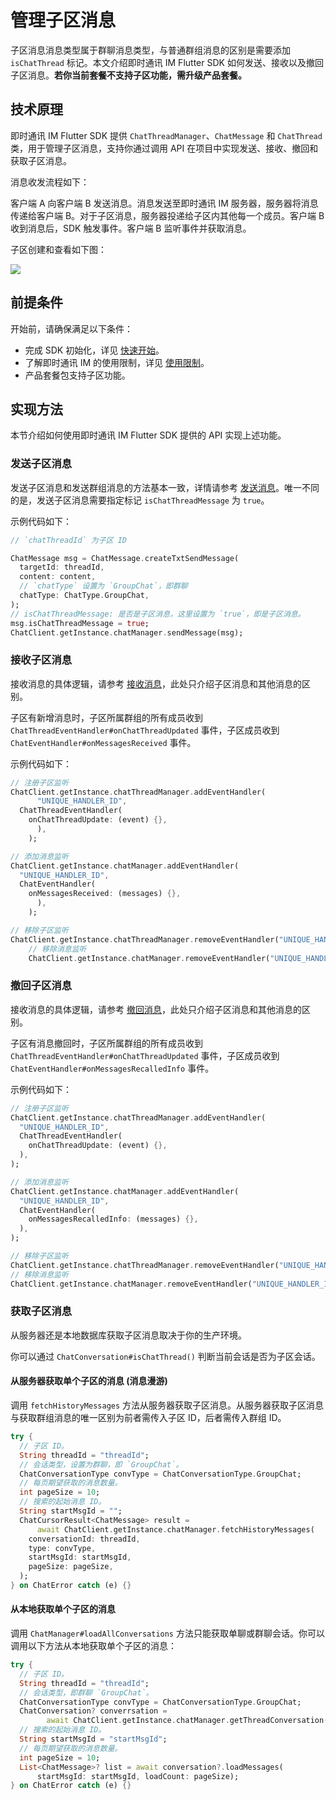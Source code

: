 # 管理子区消息

<Toc />

子区消息消息类型属于群聊消息类型，与普通群组消息的区别是需要添加 `isChatThread` 标记。本文介绍即时通讯 IM Flutter SDK 如何发送、接收以及撤回子区消息。**若你当前套餐不支持子区功能，需升级产品套餐。**

## 技术原理

即时通讯 IM Flutter SDK 提供 `ChatThreadManager`、`ChatMessage` 和 `ChatThread` 类，用于管理子区消息，支持你通过调用 API 在项目中实现发送、接收、撤回和获取子区消息。

消息收发流程如下：

客户端 A 向客户端 B 发送消息。消息发送至即时通讯 IM 服务器，服务器将消息传递给客户端 B。对于子区消息，服务器投递给子区内其他每一个成员。客户端 B 收到消息后，SDK 触发事件。客户端 B 监听事件并获取消息。

子区创建和查看如下图：

![](/images/ios/threads.png)

## 前提条件

开始前，请确保满足以下条件：

- 完成 SDK 初始化，详见 [快速开始](quickstart.html)。
- 了解即时通讯 IM 的使用限制，详见 [使用限制](limitation.html)。
- 产品套餐包支持子区功能。

## 实现方法

本节介绍如何使用即时通讯 IM Flutter SDK 提供的 API 实现上述功能。

### 发送子区消息

发送子区消息和发送群组消息的方法基本一致，详情请参考 [发送消息](message_send_receive.html)。唯一不同的是，发送子区消息需要指定标记 `isChatThreadMessage` 为 `true`。

示例代码如下：

```dart
// `chatThreadId` 为子区 ID

ChatMessage msg = ChatMessage.createTxtSendMessage(
  targetId: threadId,
  content: content,
  // `chatType` 设置为 `GroupChat`，即群聊
  chatType: ChatType.GroupChat,
);
// isChatThreadMessage: 是否是子区消息，这里设置为 `true`，即是子区消息。
msg.isChatThreadMessage = true;
ChatClient.getInstance.chatManager.sendMessage(msg);
```

### 接收子区消息

接收消息的具体逻辑，请参考 [接收消息](message_send_receive.html#发送和接收文本消息)，此处只介绍子区消息和其他消息的区别。

子区有新增消息时，子区所属群组的所有成员收到 `ChatThreadEventHandler#onChatThreadUpdated` 事件，子区成员收到 `ChatEventHandler#onMessagesReceived` 事件。

示例代码如下：

```dart
// 注册子区监听
ChatClient.getInstance.chatThreadManager.addEventHandler(
      "UNIQUE_HANDLER_ID",
  ChatThreadEventHandler(
    onChatThreadUpdate: (event) {},
      ),
    );

// 添加消息监听
ChatClient.getInstance.chatManager.addEventHandler(
  "UNIQUE_HANDLER_ID",
  ChatEventHandler(
    onMessagesReceived: (messages) {},
      ),
    );

// 移除子区监听
ChatClient.getInstance.chatThreadManager.removeEventHandler("UNIQUE_HANDLER_ID");
    // 移除消息监听
    ChatClient.getInstance.chatManager.removeEventHandler("UNIQUE_HANDLER_ID");
```

### 撤回子区消息

接收消息的具体逻辑，请参考 [撤回消息](message_recall.html)，此处只介绍子区消息和其他消息的区别。

子区有消息撤回时，子区所属群组的所有成员收到 `ChatThreadEventHandler#onChatThreadUpdated` 事件，子区成员收到 `ChatEventHandler#onMessagesRecalledInfo` 事件。

示例代码如下：

```dart
// 注册子区监听
ChatClient.getInstance.chatThreadManager.addEventHandler(
  "UNIQUE_HANDLER_ID",
  ChatThreadEventHandler(
    onChatThreadUpdate: (event) {},
  ),
);

// 添加消息监听
ChatClient.getInstance.chatManager.addEventHandler(
  "UNIQUE_HANDLER_ID",
  ChatEventHandler(
    onMessagesRecalledInfo: (messages) {},
  ),
);

// 移除子区监听
ChatClient.getInstance.chatThreadManager.removeEventHandler("UNIQUE_HANDLER_ID");
// 移除消息监听
ChatClient.getInstance.chatManager.removeEventHandler("UNIQUE_HANDLER_ID");
```

### 获取子区消息

从服务器还是本地数据库获取子区消息取决于你的生产环境。

你可以通过 `ChatConversation#isChatThread()` 判断当前会话是否为子区会话。

#### 从服务器获取单个子区的消息 (消息漫游)

调用 `fetchHistoryMessages` 方法从服务器获取子区消息。从服务器获取子区消息与获取群组消息的唯一区别为前者需传入子区 ID，后者需传入群组 ID。

```dart
try {
  // 子区 ID。
  String threadId = "threadId";
  // 会话类型，设置为群聊，即 `GroupChat`。
  ChatConversationType convType = ChatConversationType.GroupChat;
  // 每页期望获取的消息数量。
  int pageSize = 10;
  // 搜索的起始消息 ID。
  String startMsgId = "";
  ChatCursorResult<ChatMessage> result =
      await ChatClient.getInstance.chatManager.fetchHistoryMessages(
    conversationId: threadId,
    type: convType,
    startMsgId: startMsgId,
    pageSize: pageSize,
  );
} on ChatError catch (e) {}
```

#### 从本地获取单个子区的消息

调用 `ChatManager#loadAllConversations` 方法只能获取单聊或群聊会话。你可以调用以下方法从本地获取单个子区的消息：

```dart
try {
  // 子区 ID。
  String threadId = "threadId";
  // 会话类型，即群聊 `GroupChat`。
  ChatConversationType convType = ChatConversationType.GroupChat;
  ChatConversation? converrsation =
        await ChatClient.getInstance.chatManager.getThreadConversation(threadId);
  // 搜索的起始消息 ID。
  String startMsgId = "startMsgId";
  // 每页期望获取的消息数量。
  int pageSize = 10;
  List<ChatMessage>? list = await conversation?.loadMessages(
      startMsgId: startMsgId, loadCount: pageSize);
} on ChatError catch (e) {}
```